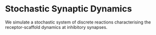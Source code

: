 # Stochastic Synaptic Dynamics

We simulate a stochastic system of discrete reactions characterising the receptor-scaffold dynamics at inhibitory synapses.
